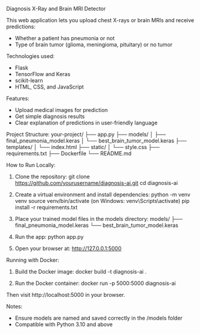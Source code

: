 Diagnosis X-Ray and Brain MRI Detector

This web application lets you upload chest X-rays or brain MRIs and receive predictions:
- Whether a patient has pneumonia or not
- Type of brain tumor (glioma, meningioma, pituitary) or no tumor

Technologies used:
- Flask
- TensorFlow and Keras
- scikit-learn
- HTML, CSS, and JavaScript

Features:
- Upload medical images for prediction
- Get simple diagnosis results
- Clear explanation of predictions in user-friendly language

Project Structure:
your-project/
├── app.py
├── models/
│   ├── final_pneumonia_model.keras
│   └── best_brain_tumor_model.keras
├── templates/
│   └── index.html
├── static/
│   └── style.css
├── requirements.txt
├── Dockerfile
└── README.md

How to Run Locally:
1. Clone the repository:
   git clone https://github.com/yourusername/diagnosis-ai.git
   cd diagnosis-ai

2. Create a virtual environment and install dependencies:
   python -m venv venv
   source venv/bin/activate  (on Windows: venv\Scripts\activate)
   pip install -r requirements.txt

3. Place your trained model files in the models directory:
   models/
   ├── final_pneumonia_model.keras
   └── best_brain_tumor_model.keras

4. Run the app:
   python app.py

5. Open your browser at:
   http://127.0.0.1:5000

Running with Docker:
1. Build the Docker image:
   docker build -t diagnosis-ai .

2. Run the Docker container:
   docker run -p 5000:5000 diagnosis-ai

Then visit http://localhost:5000 in your browser.

Notes:
- Ensure models are named and saved correctly in the /models folder
- Compatible with Python 3.10 and above
